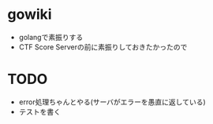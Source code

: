 # gowiki
- golangで素振りする
- CTF Score Serverの前に素振りしておきたかったので

# TODO
- error処理ちゃんとやる(サーバがエラーを愚直に返している)
- テストを書く
